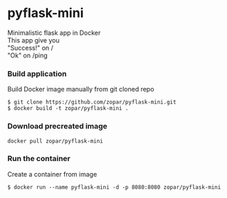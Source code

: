 # pyflask-mini
Minimalistic flask app in Docker  
This app give you  
"Success!" on /  
"Ok" on /ping  

### Build application
Build Docker image manually from git cloned repo 

```
$ git clone https://github.com/zopar/pyflask-mini.git
$ docker build -t zopar/pyflask-mini .
```

### Download precreated image
```
docker pull zopar/pyflask-mini
```

### Run the container
Create a container from image  

```
$ docker run --name pyflask-mini -d -p 8080:8080 zopar/pyflask-mini
```